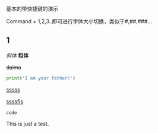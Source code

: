 基本的带快捷键的演示

Command + 1,2,3..即可进行字体大小切换，类似于#,##,###...  

## 1

*斜体*  **粗体** 

~~daima~~

```python
print('I am your father!')
```

<u>sssss</u>

[ssssﬁs](https://github.com/)

``code``

This is just a test.
